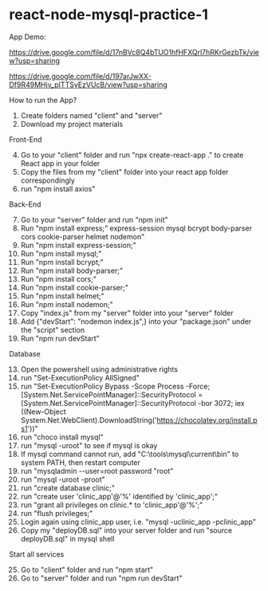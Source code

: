 # react-node-mysql-practice-1
App Demo:

https://drive.google.com/file/d/17nBVc8Q4bTUO1hfHFXQrl7hRKrGezbTk/view?usp=sharing

https://drive.google.com/file/d/197arJwXX-Df9R49MHjv_pITTSyEzVUcB/view?usp=sharing

How to run the App?

1. Create folders named "client" and "server"
2. Download my project materials

Front-End

4. Go to your "client" folder and run "npx create-react-app ." to create React app in your folder
5. Copy the files from my "client" folder into your react app folder correspondingly
6. run "npm install axios"

Back-End

7. Go to your "server" folder and run "npm init"
8. Run "npm install express;" express-session mysql bcrypt body-parser cors cookie-parser helmet nodemon"
9. Run "npm install express-session;"
10. Run "npm install mysql;"
11. Run "npm install bcrypt;"
12. Run "npm install body-parser;"
13. Run "npm install cors;"
14. Run "npm install cookie-parser;"
15. Run "npm install helmet;"
16. Run "npm install nodemon;"
17. Copy "index.js" from my "server" folder into your "server" folder
18. Add {"devStart": "nodemon index.js",} into your "package.json" under the "script" section
19. Run "npm run devStart"

Database

13. Open the powershell using administrative rights
14. run "Set-ExecutionPolicy AllSigned"
15. run "Set-ExecutionPolicy Bypass -Scope Process -Force; [System.Net.ServicePointManager]::SecurityProtocol = [System.Net.ServicePointManager]::SecurityProtocol -bor 3072; iex ((New-Object System.Net.WebClient).DownloadString('https://chocolatey.org/install.ps1'))"
16. run "choco install mysql"
17. run "mysql -uroot" to see if mysql is okay
18. If mysql command cannot run, add "C:\tools\mysql\current\bin" to system PATH, then restart computer
19. run "mysqladmin --user=root password "root"
20. run "mysql -uroot -proot"
21. run "create database clinic;"
22. run "create user 'clinic_app'@'%' identified by 'clinic_app';"
23. run "grant all privileges on clinic.* to 'clinic_app'@'%';"
24. run "flush privileges;"
25. Login again using clinic_app user, i.e. "mysql -uclinic_app -pclinic_app"
26. Copy my "deployDB.sql" into your server folder and run "source deployDB.sql" in mysql shell

Start all services

25. Go to "client" folder and run "npm start"
26. Go to "server" folder and run "npm run devStart"
